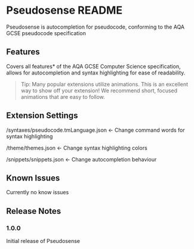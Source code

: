 # Pseudosense README

Pseudosense is autocompletion for pseudocode, conforming to the AQA GCSE pseudocode specification

## Features

Covers all features* of the AQA GCSE Computer Science specification, allows for autocompletion and syntax highlighting for ease of readability.


> Tip: Many popular extensions utilize animations. This is an excellent way to show off your extension! We recommend short, focused animations that are easy to follow.

## Extension Settings

/syntaxes/pseudocode.tmLanguage.json <- Change command words for syntax highlighting

/theme/themes.json <- Change syntax highlighting colors

/snippets/snippets.json <- Change autocompletion behaviour

## Known Issues

Currently no know issues

## Release Notes

### 1.0.0

Initial release of Pseudosense
